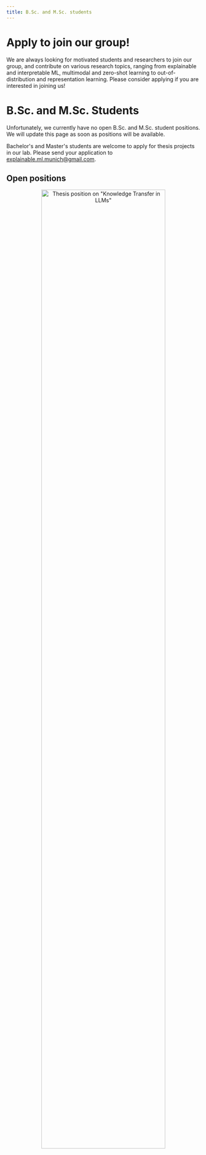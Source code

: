 ```yaml
---
title: B.Sc. and M.Sc. students
---
```


# Apply to join our group!

We are always looking for motivated students and researchers to join our group, and contribute on various research topics, ranging from explainable and interpretable ML, multimodal and zero-shot learning to out-of-distribution and representation learning.
Please consider applying if you are interested in joining us!

# B.Sc. and M.Sc. Students
Unfortunately, we currently have no open B.Sc. and M.Sc. student positions. We will update this page as soon as positions will be available.

Bachelor's and Master's students are welcome to apply for thesis projects in our lab.
Please send your application to explainable.ml.munich@gmail.com.

## Open positions
<p align="center">
  <img src="/jobs/ThesisProposal_Richard.svg" alt='Thesis position on "Knowledge Transfer in LLMs"' width="80%"/>
</p>